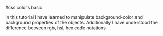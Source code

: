 #css colors basic 

in this tutorial I have learned to manipulate background-color and background properties of the objects. 
Additionally I have understood the difference between rgb, hsl, hex code notations